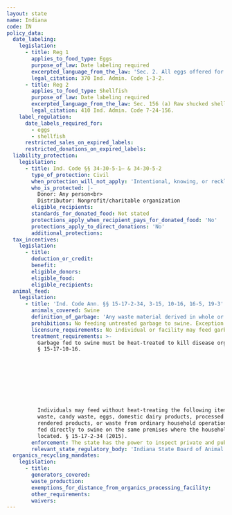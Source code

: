 ```yaml
---
layout: state
name: Indiana
code: IN
policy_data:
  date_labeling:
    legislation:
      - title: Reg 1
        applies_to_food_type: Eggs
        purpose_of_law: Date labeling required
        excerpted_language_from_the_law: 'Sec. 2. All eggs offered for sale in consumer packages (cases, boxes, baskets, or containers): (1) shall be legibly dated (month and day or consecutive day of the year) the day the eggs were packed; and (2) shall bear in distinctly legible form an expiration date, which shall be state as the month and day, for example, April 3 or 4-3, preceded by the letters “EXP” or one (1) of the following: “SELL BY”, “BEST BY”, or “USE BY”.<br/>The expiration date shall not exceed forty-five (45) days from the date of pack, excluding the date of pack. Shell eggs labeled AA shall bear an expiration date of no more than ten fifteen(105) days from date of pack excluding date of pack.  '
        legal_citation: 370 Ind. Admin. Code 1-3-2.
      - title: Reg 2
        applies_to_food_type: Shellfish
        purpose_of_law: Date labeling required
        excerpted_language_from_the_law: Sec. 156 (a) Raw shucked shellfish shall be obtained in nonreturnable packages that bear a legible label that identifies the . . . “sell by” date for packages with a capacity of less than one-half ( ½ ) gallon or the date shucked for packages with a capacity of one-half ( ½ ) gallon or more.
        legal_citation: 410 Ind. Admin. Code 7-24-156.
    label_regulation:
      date_labels_required_for:
        - eggs
        - shellfish
      restricted_sales_on_expired_labels:
      restricted_donations_on_expired_labels:
  liability_protection:
    legislation:
      - title: Ind. Code §§ 34-30-5-1— & 34-30-5-2
        type_of_protection: Civil
        when_protection_will_not_apply: 'Intentional, knowing, or reckless misconduct'
        who_is_protected: |-
          Donor: Any person<br>
          Distributor: Nonprofit/charitable organization
        eligible_recipients:
        standards_for_donated_food: Not stated
        protections_apply_when_recipient_pays_for_donated_food: 'No'
        protections_apply_to_direct_donations: 'No'
        additional_protections:
  tax_incentives:
    legislation:
      - title:
        deduction_or_credit:
        benefit:
        eligible_donors:
        eligible_food:
        eligible_recipients:
  animal_feed:
    legislation:
      - title: 'Ind. Code Ann. §§ 15-17-2-34, 3-15, 10-16, 16-5, 19-3'
        animals_covered: Swine
        definition_of_garbage: 'Any waste material derived in whole or in part from, or associated with waste material derived in whole or in part from any animal, including fish and poultry. Garbage does not include bakery waste, candy waste, eggs, domestic dairy products, processed products, rendered products, or waste from ordinary household operations that is fed directly to swine on the same premises where the household is located. § 15-17-2-34.'
        prohibitions: No feeding untreated garbage to swine. Exception for individuals feeding household garbage. § 15-17-10-16.
        licensure_requirements: No individual or facility may feed garbage to swine unless the garbage is processed by a license-holding facility. § 15-17-10-16.
        treatment_requirements: >-
          Garbage fed to swine must be heat-treated to kill disease organisms.
          § 15-17-10-16.









          Individuals may feed without heat-treating the following items: bakery
          waste, candy waste, eggs, domestic dairy products, processed products,
          rendered products, or waste from ordinary household operations that is
          fed directly to swine on the same premises where the household is
          located. § 15-17-2-34 (2015).
        enforcement: The state has the power to inspect private and public property to enforce the garbage-feeding rule. § 15-17-3-15 (2015). They state may revoke a garbage feeder’s license for violation of the rule. § 15-17-16-5 (2015). The state also may issue an injunction against a violator of the garbage-feeding rule. § 15-17-19-3 (2015).
        relevant_state_regulatory_body: 'Indiana State Board of Animal Health (§ 15-17-3-1 (2015)), <a href="http://www.in.gov/boah/" target="_blank">http://www.in.gov/boah/</a>.'
  organics_recycling_mandates:
    legislation:
      - title:
        generators_covered:
        waste_production:
        exemptions_for_distance_from_organics_processing_facility:
        other_requirements:
        waivers:
---
```

